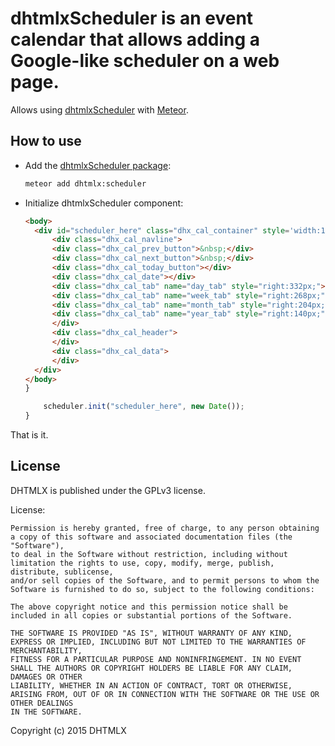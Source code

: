 dhtmlxScheduler is an event calendar that allows adding a Google-like scheduler on a web page.
================================

Allows using [dhtmlxScheduler](http://dhtmlx.com/docs/products/dhtmlxScheduler) with [Meteor](https://meteor.com/).

How to use
-----------

- Add the [dhtmlxScheduler package](https://atmospherejs.com/dhtmlx):

    ```sh
    meteor add dhtmlx:scheduler
    ```

- Initialize dhtmlxScheduler component:

    ```html
	<body>
	  <div id="scheduler_here" class="dhx_cal_container" style='width:100%; height:500px;'>
	      <div class="dhx_cal_navline">
		  <div class="dhx_cal_prev_button">&nbsp;</div>
		  <div class="dhx_cal_next_button">&nbsp;</div>
		  <div class="dhx_cal_today_button"></div>
		  <div class="dhx_cal_date"></div>
		  <div class="dhx_cal_tab" name="day_tab" style="right:332px;"></div>
		  <div class="dhx_cal_tab" name="week_tab" style="right:268px;"></div>
		  <div class="dhx_cal_tab" name="month_tab" style="right:204px;"></div>
		  <div class="dhx_cal_tab" name="year_tab" style="right:140px;"></div>
	      </div>
	      <div class="dhx_cal_header">
	      </div>
	      <div class="dhx_cal_data">
	      </div>
	  </div>
	</body>
    }
    ```

    ```js
        scheduler.init("scheduler_here", new Date());
    }
    ```

That is it.

License
----------

DHTMLX is published under the GPLv3 license.

License:

	Permission is hereby granted, free of charge, to any person obtaining a copy of this software and associated documentation files (the "Software"),
	to deal in the Software without restriction, including without limitation the rights to use, copy, modify, merge, publish, distribute, sublicense,
	and/or sell copies of the Software, and to permit persons to whom the Software is furnished to do so, subject to the following conditions:

	The above copyright notice and this permission notice shall be included in all copies or substantial portions of the Software.

	THE SOFTWARE IS PROVIDED "AS IS", WITHOUT WARRANTY OF ANY KIND, EXPRESS OR IMPLIED, INCLUDING BUT NOT LIMITED TO THE WARRANTIES OF MERCHANTABILITY,
	FITNESS FOR A PARTICULAR PURPOSE AND NONINFRINGEMENT. IN NO EVENT SHALL THE AUTHORS OR COPYRIGHT HOLDERS BE LIABLE FOR ANY CLAIM, DAMAGES OR OTHER
	LIABILITY, WHETHER IN AN ACTION OF CONTRACT, TORT OR OTHERWISE, ARISING FROM, OUT OF OR IN CONNECTION WITH THE SOFTWARE OR THE USE OR OTHER DEALINGS
	IN THE SOFTWARE.


Copyright (c) 2015 DHTMLX
